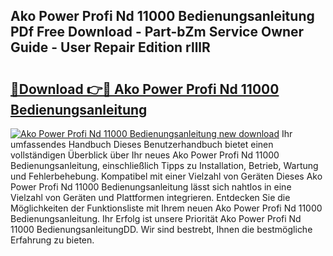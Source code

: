 ## Ako Power Profi Nd 11000 Bedienungsanleitung PDf Free Download - Part-bZm Service Owner Guide - User Repair Edition rlllR

# <h2><a href="http://df2ne2u.blite.top/?on=Ako+Power+Profi+Nd+11000+Bedienungsanleitung">🔗Download 👉🔴 Ako Power Profi Nd 11000 Bedienungsanleitung</a></h2>

[![Ako Power Profi Nd 11000 Bedienungsanleitung new download](https://i.imgur.com/lujVjoI.png)](http://df2ne2u.blite.top/?on=Ako+Power+Profi+Nd+11000+Bedienungsanleitung)
Ihr umfassendes Handbuch Dieses Benutzerhandbuch bietet einen vollständigen Überblick über Ihr neues Ako Power Profi Nd 11000 Bedienungsanleitung, einschließlich Tipps zu Installation, Betrieb, Wartung und Fehlerbehebung. Kompatibel mit einer Vielzahl von Geräten Dieses Ako Power Profi Nd 11000 Bedienungsanleitung lässt sich nahtlos in eine Vielzahl von Geräten und Plattformen integrieren. Entdecken Sie die Möglichkeiten der Funktionsliste mit Ihrem neuen Ako Power Profi Nd 11000 Bedienungsanleitung. Ihr Erfolg ist unsere Priorität Ako Power Profi Nd 11000 BedienungsanleitungDD. Wir sind bestrebt, Ihnen die bestmögliche Erfahrung zu bieten.
